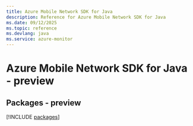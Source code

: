 ```yaml
---
title: Azure Mobile Network SDK for Java
description: Reference for Azure Mobile Network SDK for Java
ms.date: 09/12/2025
ms.topic: reference
ms.devlang: java
ms.service: azure-monitor
---
```

# Azure Mobile Network SDK for Java - preview
## Packages - preview
[!INCLUDE [packages](mobile-network-index.md)]